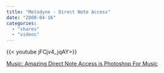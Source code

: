 ```yaml
---
title: "Melodyne - Direct Note Access"
date: "2008-04-16"
categories:
  - "shares"
  - "videos"
---
```


<div style="width: 70vw;">{{< youtube jFCjv4_jqAY>}}</div>

[Music: Amazing Direct Note Access is Photoshop For Music](http://gizmodo.com/380565/amazing-direct-note-access-is-photoshop-for-music)
